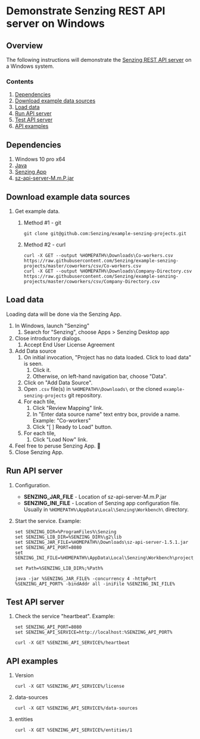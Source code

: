 # Demonstrate Senzing REST API server on Windows

## Overview

The following instructions will demonstrate the
[Senzing REST API server](https://github.com/Senzing/rest-api-server-java)
on a Windows system.

### Contents

1. [Dependencies](#dependencies)
1. [Download example data sources](#download-example-data-sources)
1. [Load data](#load-data)
1. [Run API server](#run-api-server)
1. [Test API server](#test-api-server)
1. [API examples](#api-examples)

## Dependencies

1. Windows 10 pro x64
1. [Java](../HOWTO/install-java.md)
1. [Senzing App](../HOWTO/install-senzing-app.md#windows)
1. [sz-api-server-M.m.P.jar](https://github.com/Senzing/rest-api-server-java)

## Download example data sources

1. Get example data.

    1. Method #1 - git

        ```console
        git clone git@github.com:Senzing/example-senzing-projects.git
        ```

    1. Method #2 - curl

        ```console
        curl -X GET --output %HOMEPATH%\Downloads\Co-workers.csv https://raw.githubusercontent.com/Senzing/example-senzing-projects/master/coworkers/csv/Co-workers.csv
        curl -X GET --output %HOMEPATH%\Downloads\Company-Directory.csv https://raw.githubusercontent.com/Senzing/example-senzing-projects/master/coworkers/csv/Company-Directory.csv
        ```

## Load data

Loading data will be done via the Senzing App.

1. In Windows, launch "Senzing"
    1. Search for "Senzing", choose Apps > Senzing Desktop app
1. Close introductory dialogs.
    1. Accept End User License Agreement
1. Add Data source
    1. On initial invocation, "Project has no data loaded. Click to load data" is seen.
        1. Click it.
        1. Otherwise, on left-hand navigation bar, choose "Data".
    1. Click on "Add Data Source".
    1. Open `.csv` file(s) in `%HOMEPATH%\Downloads\` or the cloned `example-senzing-projects` git repository.
    1. For each tile,
        1. Click "Review Mapping" link.
        1. In "Enter data source name" text entry box, provide a name.  Example: "Co-workers"
        1. Click "[ ] Ready to Load" button.
    1. For each tile,
        1. Click "Load Now" link.
1. Feel free to peruse Senzing App. :eyes:
1. Close Senzing App.

## Run API server

1. Configuration.

    * **SENZING_JAR_FILE** -
        Location of sz-api-server-M.m.P.jar
    * **SENZING_INI_FILE** -
        Location of Senzing app configuration file.
        Usually in `%HOMEPATH%\AppData\Local\Senzing\Workbench\` directory.

1. Start the service. Example:

    ```console
    set SENZING_DIR=%ProgramFiles%\Senzing
    set SENZING_LIB_DIR=%SENZING_DIR%\g2\lib
    set SENZING_JAR_FILE=%HOMEPATH%\Downloads\sz-api-server-1.5.1.jar
    set SENZING_API_PORT=8080
    set SENZING_INI_FILE=%HOMEPATH%\AppData\Local\Senzing\Workbench\project_1\g2.ini

    set Path=%SENZING_LIB_DIR%;%Path%

    java -jar %SENZING_JAR_FILE% -concurrency 4 -httpPort %SENZING_API_PORT% -bindAddr all -iniFile %SENZING_INI_FILE%
    ```

## Test API server

1. Check the service "heartbeat".  Example:

    ```console
    set SENZING_API_PORT=8080
    set SENZING_API_SERVICE=http://localhost:%SENZING_API_PORT%

    curl -X GET %SENZING_API_SERVICE%/heartbeat
    ```

## API examples

1. Version

    ```console
    curl -X GET %SENZING_API_SERVICE%/license
    ```

1. data-sources

    ```console
    curl -X GET %SENZING_API_SERVICE%/data-sources
    ```

1. entities

    ```console
    curl -X GET %SENZING_API_SERVICE%/entities/1
    ```
